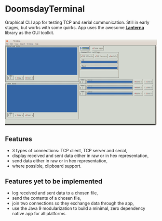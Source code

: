 # DoomsdayTerminal
 Graphical CLI app for testing TCP and serial communication. Still in early stages, but works with some quirks.
 App uses the awesome [**Lanterna**](https://github.com/mabe02/lanterna) library as the GUI toolkit.

![Doomsday Terminal screenshot](screenshot.png)

## Features
* 3 types of connections: TCP client, TCP server and serial,
* display received and sent data either in raw or in hex representation,
* send data either in raw or in hex representation,
* where possible, clipboard support.

## Features yet to be implemented
* log received and sent data to a chosen file,
* send the contents of a chosen file,
* join two connections so they exchange data through the app,
* use the Java 9 modularization to build a minimal, zero dependency native app for all platforms.
